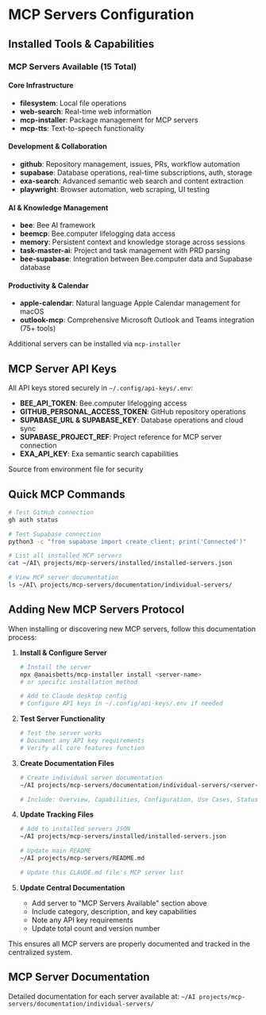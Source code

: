 # MCP Servers Configuration

## Installed Tools & Capabilities

### MCP Servers Available (15 Total)

#### Core Infrastructure
- **filesystem**: Local file operations
- **web-search**: Real-time web information
- **mcp-installer**: Package management for MCP servers
- **mcp-tts**: Text-to-speech functionality

#### Development & Collaboration
- **github**: Repository management, issues, PRs, workflow automation
- **supabase**: Database operations, real-time subscriptions, auth, storage
- **exa-search**: Advanced semantic web search and content extraction
- **playwright**: Browser automation, web scraping, UI testing

#### AI & Knowledge Management
- **bee**: Bee AI framework
- **beemcp**: Bee.computer lifelogging data access
- **memory**: Persistent context and knowledge storage across sessions
- **task-master-ai**: Project and task management with PRD parsing
- **bee-supabase**: Integration between Bee.computer data and Supabase database

#### Productivity & Calendar
- **apple-calendar**: Natural language Apple Calendar management for macOS
- **outlook-mcp**: Comprehensive Microsoft Outlook and Teams integration (75+ tools)

Additional servers can be installed via `mcp-installer`

## MCP Server API Keys

All API keys stored securely in `~/.config/api-keys/.env`:
- **BEE_API_TOKEN**: Bee.computer lifelogging access
- **GITHUB_PERSONAL_ACCESS_TOKEN**: GitHub repository operations
- **SUPABASE_URL & SUPABASE_KEY**: Database operations and cloud sync
- **SUPABASE_PROJECT_REF**: Project reference for MCP server connection
- **EXA_API_KEY**: Exa semantic search capabilities

Source from environment file for security

## Quick MCP Commands

```bash
# Test GitHub connection
gh auth status

# Test Supabase connection
python3 -c "from supabase import create_client; print('Connected')"

# List all installed MCP servers
cat ~/AI\ projects/mcp-servers/installed/installed-servers.json

# View MCP server documentation
ls ~/AI\ projects/mcp-servers/documentation/individual-servers/
```

## Adding New MCP Servers Protocol

When installing or discovering new MCP servers, follow this documentation process:

1. **Install & Configure Server**
   ```bash
   # Install the server
   npx @anaisbetts/mcp-installer install <server-name>
   # or specific installation method
   
   # Add to Claude desktop config
   # Configure API keys in ~/.config/api-keys/.env if needed
   ```

2. **Test Server Functionality**
   ```bash
   # Test the server works
   # Document any API key requirements
   # Verify all core features function
   ```

3. **Create Documentation Files**
   ```bash
   # Create individual server documentation
   ~/AI projects/mcp-servers/documentation/individual-servers/<server-name>.md
   
   # Include: Overview, Capabilities, Configuration, Use Cases, Status
   ```

4. **Update Tracking Files**
   ```bash
   # Add to installed servers JSON
   ~/AI projects/mcp-servers/installed/installed-servers.json
   
   # Update main README
   ~/AI projects/mcp-servers/README.md
   
   # Update this CLAUDE.md file's MCP server list
   ```

5. **Update Central Documentation**
   - Add server to "MCP Servers Available" section above
   - Include category, description, and key capabilities
   - Note any API key requirements
   - Update total count and version number

This ensures all MCP servers are properly documented and tracked in the centralized system.

## MCP Server Documentation

Detailed documentation for each server available at:
`~/AI projects/mcp-servers/documentation/individual-servers/`